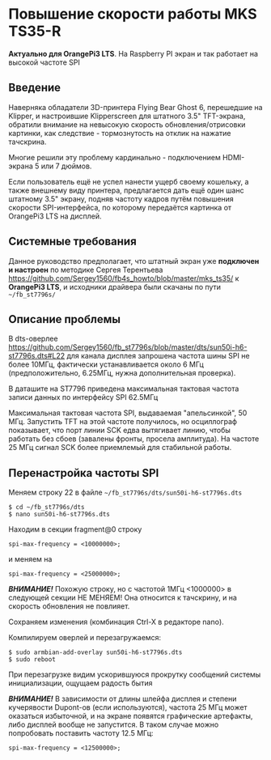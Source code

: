 # Повышение скорости работы MKS TS35-R

**Актуально для OrangePi3 LTS**. На Raspberry PI экран и так работает на высокой частоте SPI

## Введение

Наверняка обладатели 3D-принтера Flying Bear Ghost 6, перешедшие на Klipper, и настроившие Klipperscreen для штатного 3.5" TFT-экрана, обратили внимание
на невысокую скорость обновления/отрисовки картинки, как следствие - тормознутость на отклик на нажатие тачскрина.

Многие решили эту проблему кардинально - подключением HDMI-экрана 5 или 7 дюймов.

Если пользователь ещё не успел нанести ущерб своему кошельку, а также внешнему виду принтера, предлагается дать ещё один шанс штатному 3.5" экрану,
подняв частоту кадров путём повышения скорости SPI-интерфейса, по которому передаётся картинка от OrangePi3 LTS на дисплей.

## Системные требования

Данное руководство предполагает, что штатный экран уже **подключен и настроен** по методике Сергея Терентьева https://github.com/Sergey1560/fb4s_howto/blob/master/mks_ts35/ к **OrangePi3 LTS**, и исходники драйвера были скачаны по пути ```~/fb_st7796s/```


## Описание проблемы

В dts-оверлее https://github.com/Sergey1560/fb_st7796s/blob/master/dts/sun50i-h6-st7796s.dts#L22 для канала дисплея запрошена частота шины SPI не более 10МГц,
фактически устанавливается около 6 МГц (предположительно, 6.25МГц, нужна дополнительная проверка).

В даташите на ST7796 приведена максимальная тактовая частота записи данных по интерфейсу SPI 62.5МГц

Максимальная тактовая частота SPI, выдаваемая "апельсинкой", 50 МГц. Запустить TFT на этой частоте получилось, но осциллограф показывает, что порт линии SCK едва вытягивает линию, чтобы работать без сбоев
(завалены фронты, просела амплитуда). На частоте 25 МГц сигнал SCK более приемлемый для стабильной работы.

## Перенастройка частоты SPI

Меняем строку 22 в файле ```~/fb_st7796s/dts/sun50i-h6-st7796s.dts ```
```console
$ cd ~/fb_st7796s/dts
$ nano sun50i-h6-st7796s.dts
```

Находим в секции fragment@0 строку 

```spi-max-frequency = <10000000>;``` 

и меняем на 

```spi-max-frequency = <25000000>;```

***ВНИМАНИЕ!*** Похожую строку, но с частотой 1МГц <1000000> в следующей секции НЕ МЕНЯЕМ! Она относится к тачскрину, 
и на скорость обновления не повлияет.

Сохраняем изменения (комбинация Ctrl-X в редакторе nano).

Компилируем оверлей и перезагружаемся:

```console
$ sudo armbian-add-overlay sun50i-h6-st7796s.dts
$ sudo reboot
```

При перезагрузке видим ускорившуюся прокрутку сообщений системы инициализации, ощущаем радость бытия

***ВНИМАНИЕ!*** В зависимости от длины шлейфа дисплея и степени кучерявости Dupont-ов (если используются), частота 25 МГц может оказаться избыточной,
и на экране появятся графические артефакты, либо дисплей вообще не запустится. В таком случае можно попробовать поставить частоту 12.5 МГц:

```spi-max-frequency = <12500000>;```
